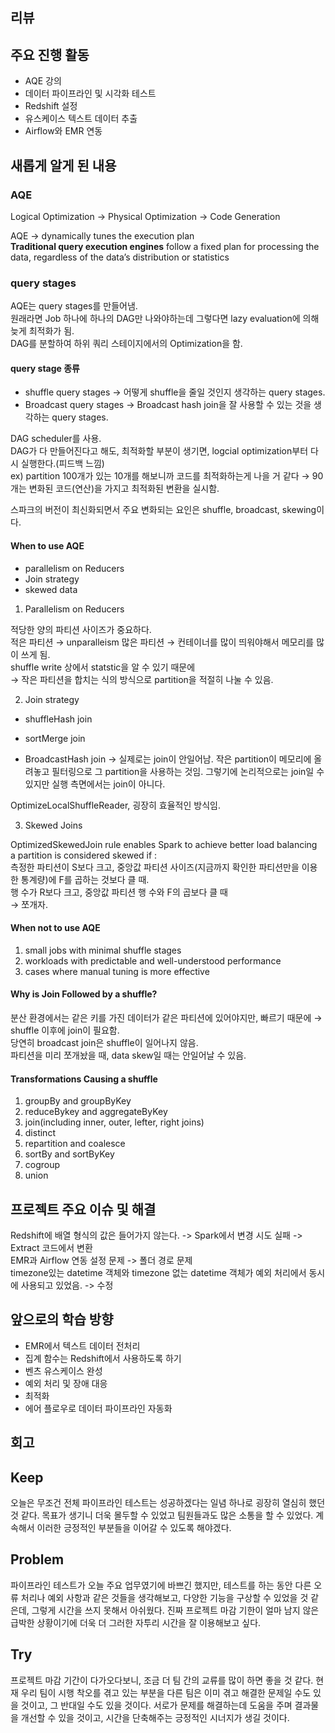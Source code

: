 ## 리뷰
## 주요 진행 활동
- AQE 강의
- 데이터 파이프라인 및 시각화 테스트
- Redshift 설정
- 유스케이스 텍스트 데이터 추출
- Airflow와 EMR 연동

## 새롭게 알게 된 내용

### AQE

Logical Optimization → Physical Optimization → Code Generation</br>

AQE → dynamically tunes the execution plan</br>
**Traditional query execution engines** follow a fixed plan for processing the data, regardless of the data’s distribution or statistics

### query stages
AQE는 query stages를 만들어냄.</br>
원래라면 Job 하나에 하나의 DAG만 나와야하는데 그렇다면 lazy evaluation에 의해 늦게 최적화가 됨.</br>
DAG를 분할하여 하위 쿼리 스테이지에서의 Optimization을 함.

#### query stage 종류</br>
- shuffle query stages → 어떻게 shuffle을 줄일 것인지 생각하는 query stages.
- Broadcast query stages → Broadcast hash join을 잘 사용할 수 있는 것을 생각하는 query stages.

DAG scheduler를 사용.</br>
DAG가 다 만들어진다고 해도, 최적화할 부분이 생기면, logcial optimization부터 다시 실행한다.(피드백 느낌)</br>
ex) partition 100개가 있는 10개를 해보니까 코드를 최적화하는게 나을 거 같다 → 90개는 변화된 코드(연산)을 가지고 최적화된 변환을 실시함.

스파크의 버전이 최신화되면서 주요 변화되는 요인은 shuffle, broadcast, skewing이다.
</br>
#### When to use AQE
- parallelism on Reducers
- Join strategy
- skewed data

1. Parallelism on Reducers

적당한 양의 파티션 사이즈가 중요하다.</br>
적은 파티션 → unparalleism 많은 파티션 → 컨테이너를 많이 띄워야해서 메모리를 많이 쓰게 됨.</br>
shuffle write 상에서 statstic을 알 수 있기 때문에 </br>
→ 작은 파티션을 합치는 식의 방식으로 partition을 적절히 나눌 수 있음.

2. Join strategy

- shuffleHash join

- sortMerge join

- BroadcastHash join → 실제로는 join이 안일어남. 작은 partition이 메모리에 올려놓고 필터링으로 그 partition을 사용하는 것임. 그렇기에 논리적으로는 join일 수 있지만 실행 측면에서는 join이 아니다.

OptimizeLocalShuffleReader, 굉장히 효율적인 방식임.

3. Skewed Joins

OptimizedSkewedJoin rule enables Spark to achieve better load balancing</br>
a partition is considered skewed if :</br>
측정한 파티션이 S보다 크고, 중앙값 파티션 사이즈(지금까지 확인한 파티션만을 이용한 통계량)에 F를 곱하는 것보다 클 때.</br>
행 수가 R보다 크고, 중앙값 파티션 행 수와 F의 곱보다 클 때</br>
→ 쪼개자.

#### When not to use AQE
1. small jobs with minimal shuffle stages
2. workloads with predictable and well-understood performance
3. cases where manual tuning is more effective

#### Why is Join Followed by a shuffle?</br>
분산 환경에서는 같은 키를 가진 데이터가 같은 파티션에 있어야지만, 빠르기 때문에 → shuffle 이후에 join이 필요함.</br>
당연히 broadcast join은 shuffle이 일어나지 않음.</br>
파티션을 미리 쪼개놨을 때, data skew일 때는 안일어날 수 있음.

#### Transformations Causing a shuffle
1. groupBy and groupByKey
2. reduceBykey and aggregateByKey
3. join(including inner, outer, lefter, right joins)
4. distinct
5. repartition and coalesce
6. sortBy and sortByKey
7. cogroup
8. union

## 프로젝트 주요 이슈 및 해결

Redshift에 배열 형식의 값은 들어가지 않는다. -> Spark에서 변경 시도 실패 -> Extract 코드에서 변환</br>
EMR과 Airflow 연동 설정 문제 -> 폴더 경로 문제 </br>
timezone있는 datetime 객체와 timezone 없는 datetime 객체가 예외 처리에서 동시에 사용되고 있었음. -> 수정

## 앞으로의 학습 방향
- EMR에서 텍스트 데이터 전처리
- 집계 함수는 Redshift에서 사용하도록 하기
- 벤츠 유스케이스 완성
- 예외 처리 및 장애 대응
- 최적화
- 에어 플로우로 데이터 파이프라인 자동화

## 회고
## Keep
오늘은 무조건 전체 파이프라인 테스트는 성공하겠다는 일념 하나로 굉장히 열심히 했던 것 같다. 목표가 생기니 더욱 몰두할 수 있었고 팀원들과도 많은 소통을 할 수 있었다. 계속해서 이러한 긍정적인 부분들을 이어갈 수 있도록 해야겠다.

## Problem
파이프라인 테스트가 오늘 주요 업무였기에 바쁘긴 했지만, 테스트를 하는 동안 다른 오류 처리나 예외 사항과 같은 것들을 생각해보고, 다양한 기능을 구상할 수 있었을 것 같은데, 그렇게 시간을 쓰지 못해서 아쉬웠다. 진짜 프로젝트 마감 기한이 얼마 남지 않은 급박한 상황이기에 더욱 더 그러한 자투리 시간을 잘 이용해보고 싶다.

## Try
프로젝트 마감 기간이 다가오다보니, 조금 더 팀 간의 교류를 많이 하면 좋을 것 같다. 현재 우리 팀이 시행 착오를 겪고 있는 부분을 다른 팀은 이미 겪고 해결한 문제일 수도 있을 것이고, 그 반대일 수도 있을 것이다. 서로가 문제를 해결하는데 도움을 주며 결과물을 개선할 수 있을 것이고, 시간을 단축해주는 긍정적인 시너지가 생길 것이다.